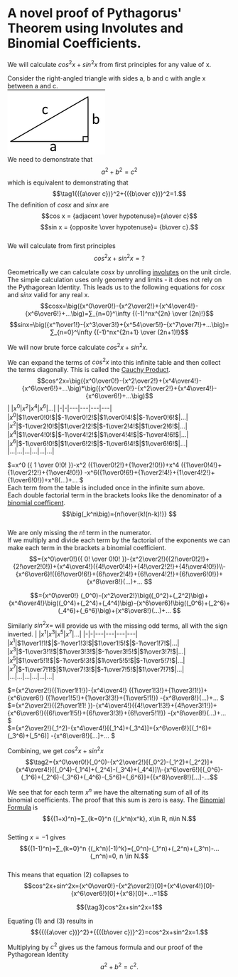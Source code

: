 # A novel proof of Pythagorus' Theorem using Involutes and Binomial Coefficients.

We will calculate $cos^2x+sin^2x$ from first principles for any value of x.  

Consider the right-angled triangle with sides a, b and c with angle x between a and c.  
![abc triangle](./abc%20triangle.png)  
We need to demonstrate that 
$$a^2+b^2 = c^2$$
which is equivalent to demonstrating that
$$\tag1{({a\over c})}^2+{({b\over c})}^2=1.$$
The definition of $cos x$  and $sin x$ are
$$cos x = {adjacent \over hypotenuse}={a\over c}$$
$$sin x = {opposite \over hypotenuse}= {b\over c}.$$   
We will calculate from first principles  
$$cos^2x+sin^2x=?$$  

Geometrically we can calculate $cos x$ by unrolling [involutes](https://en.wikipedia.org/wiki/Involute) on the unit circle. The simple calculation uses only geometry and limits - it does not rely on the Pythagorean Identity.
This leads us to the following equations for $cosx$ and $sinx$ valid for any real x.  
$$cosx=\big({x^0\over0!}-{x^2\over2!}+{x^4\over4!}-{x^6\over6!}+...\big)=∑_{n=0}^\infty {(-1)^nx^{2n} \over (2n)!}$$
$$sinx=\big({x^1\over1!}-{x^3\over3!}+{x^54\over5!}-{x^7\over7!}+...\big)= ∑_{n=0}^\infty {(-1)^nx^{2n+1} \over (2n+1)!}$$

We will now brute force calculate $cos^2x+sin^2x$.

We can expand the terms of $cos^2x$ into this infinite table and then collect the terms diagonally. This is called the [Cauchy Product](https://en.wikipedia.org/wiki/Cauchy_product).  
$$cos^2x=\big({x^0\over0!}-{x^2\over2!}+{x^4\over4!}-{x^6\over6!}+...\big)*\big({x^0\over0!}-{x^2\over2!}+{x^4\over4!}-{x^6\over6!}+...\big)$$
| |$x^0$|$x^2$|$x^4$|$x^6$|...|
|-|-|---|---|---|---|
|$x^0$|$1\over0!0!$|$-1\over0!2!$|$1\over0!4!$|$-1\over0!6!$|...|
|$x^2$|$-1\over2!0!$|$1\over2!2!$|$-1\over2!4!$|$1\over2!6!$|...|  
|$x^4$|$1\over4!0!$|$-1\over4!2!$|$1\over4!4!$|$-1\over4!6!$|...|  
|$x^6$|$-1\over6!0!$|$1\over6!2!$|$-1\over6!4!$|$1\over6!6!$|...|
|...|...|...|...|...|...|  

$=x^0 ({ 1 \over 0!0! })-x^2 ({1\over0!2!}+{1\over2!0!})+x^4 ({1\over0!4!}+{1\over2!2!}+{1\over4!0!}) -x^6({1\over0!6!}+{1\over2!4!}+{1\over4!2!}+{1\over6!0!})+x^8(...)+... $  
Each term from the table is included once in the infinite sum above.  
Each double factorial term in the brackets looks like the denominator of a [binomial coefficent](https://en.wikipedia.org/wiki/Binomial_coefficient).  
$$\big(_k^n\big)={n!\over{k!(n-k)!}} $$  
We are only missing the $n!$ term in the numerator.  
If we multiply and divide each term by the factorial of the exponents we can make each term in the brackets a binomial coefficient.  
$$={x^0\over0!}({ 0! \over 0!0! })-{x^2\over2!}({2!\over0!2!}+{2!\over2!0!})+{x^4\over4!}({4!\over0!4!}+{4!\over2!2!}+{4!\over4!0!})\\-{x^6\over6}!({6!\over0!6!}+{6!\over2!4!}+{6!\over4!2!}+{6!\over6!0!})+{x^8\over8!}(...)+... $$  

$$={x^0\over0!} (_0^0)-{x^2\over2!}\big((_0^2)+(_2^2)\big)+{x^4\over4!}\big((_0^4)+(_2^4)+(_4^4)\big)-{x^6\over6}!\big((_0^6)+(_2^6)+(_4^6)+(_6^6)\big)+{x^8\over8!}(...)+... $$

Similarly $sin^2x=$ will provide us with the missing odd terms, all with the sign inverted.
| |$x^1$|$x^3$|$x^5$|$x^7$|...|
|-|-|---|---|---|---|
|$x^1$|$1\over1!1!$|$-1\over1!3!$|$1\over1!5!$|$-1\over1!7!$|...|
|$x^3$|$-1\over3!1!$|$1\over3!3!$|$-1\over3!5!$|$1\over3!7!$|...|  
|$x^5$|$1\over5!1!$|$-1\over5!3!$|$1\over5!5!$|$-1\over5!7!$|...|  
|$x^7$|$-1\over7!1!$|$1\over7!3!$|$-1\over7!5!$|$1\over7!7!$|...|
|...|...|...|...|...|...|  

$={x^2\over2!}({1\over1!1!})-{x^4\over4!} ({1\over1!3!}+{1\over3!1!})+{x^6\over6!} ({1\over1!5!}+{1\over3!3!}+{1\over5!1!}) -{x^8\over8!}(...)+... $  
$={x^2\over2!}({2!\over1!1! })-{x^4\over4!}({4!\over1!3!}+{4!\over3!1!})+{x^6\over6!}({6!\over1!5!}+{6!\over3!3!}+{6!\over5!1!}) -{x^8\over8!}(...)+... $  
$={x^2\over2!}(_1^2)-{x^4\over4!}[(_1^4)+(_3^4)]+{x^6\over6!}[(_1^6)+(_3^6)+(_5^6)] -{x^8\over8!}[...]+... $  

Combining, we get $cos^2x+sin^2x$  
$$\tag2={x^0\over0!}(_0^0)-{x^2\over2!}[(_0^2)-(_1^2)+(_2^2)]+{x^4\over4!}[(_0^4)-(_1^4)+(_2^4)-(_3^4)+(_4^4)]\\-{x^6\over6!}[(_0^6)-(_1^6)+(_2^6)-(_3^6)+(_4^6)-(_5^6)+(_6^6)]+{{x^8}\over8!}[...]-...$$

We see that for each term $x^n$ we have the alternating sum of all of its binomial coefficients. The proof that this sum is zero is easy. The [Binomial Formula](https://en.wikipedia.org/wiki/Binomial_theorem) is   
$${(1+x)^n}=∑_{k=0}^n {(_k^n)x^k}, x\in R, n\in N.$$  
Setting $x=-1$ gives  
$${(1-1)^n}=∑_{k=0}^n {(_k^n)(-1)^k}=(_0^n)-(_1^n)+(_2^n)+(_3^n)-...(_n^n)=0, n \in N.$$  
This means that equation (2) collapses to
$$cos^2x+sin^2x={x^0\over0!}-{x^2\over2!}[0]+{x^4\over4!}[0]-{x^6\over6!}[0]+{x^8}[0]+...=1$$  

$${\tag3}cos^2x+sin^2x=1$$

Equating (1) and (3)
results in
$${{({a\over c})}^2}+{{({b\over c})}^2}=cos^2x+sin^2x=1.$$ 

Multiplying by $c^2$ gives us the famous formula and our proof of the Pythagorean Identity  
$$a^2 + b^2 = c^2.$$

